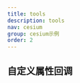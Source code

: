 ```yaml
---
title: tools
description: tools
nav: cesium
group: cesium示例
order: 2
---
```


## 自定义属性回调

<code src="./CallBackProerty.jsx"></code>
